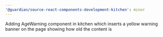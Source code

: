 ```yaml
---
'@guardian/source-react-components-development-kitchen': minor
---
```


Adding AgeWarning component in kitchen which inserts a yellow warning banner on the page showing how old the content is
